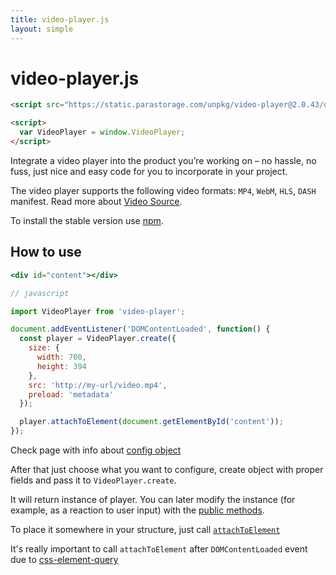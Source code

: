 ```yaml
---
title: video-player.js
layout: simple
---
```


# video-player.js

```html
<script src="https://static.parastorage.com/unpkg/video-player@2.0.43/dist/statics/video-player.bundle.min.js"></script>

<script>
  var VideoPlayer = window.VideoPlayer;
</script>
```

<aside class="notice">
Integrate a video player into the product you’re working on – no hassle, no fuss, just nice and easy code for you to incorporate in your project.
</aside>

The video player supports the following video formats: `MP4`, `WebM`, `HLS`, `DASH` manifest. Read more about [Video Source](/video-source).

To install the stable version use [npm](https://www.npmjs.com/).

## How to use

```jsx
<div id="content"></div>

// javascript

import VideoPlayer from 'video-player';

document.addEventListener('DOMContentLoaded', function() {
  const player = VideoPlayer.create({
    size: {
      width: 700,
      height: 394
    },
    src: 'http://my-url/video.mp4',
    preload: 'metadata'
  });

  player.attachToElement(document.getElementById('content'));
});
```

Check page with info about [config object](/player-config)

After that just choose what you want to configure, create object with proper fields and pass it to `VideoPlayer.create`.

It will return instance of player. You can later modify the instance (for example, as a reaction to user input) with the  [public methods](/player-public-methods).

To place it somewhere in your structure, just call [`attachToElement`](/player-public-methods#attachtoelement)

It's really important to call `attachToElement` after `DOMContentLoaded` event due to [css-element-query](https://github.com/marcj/css-element-queries)
